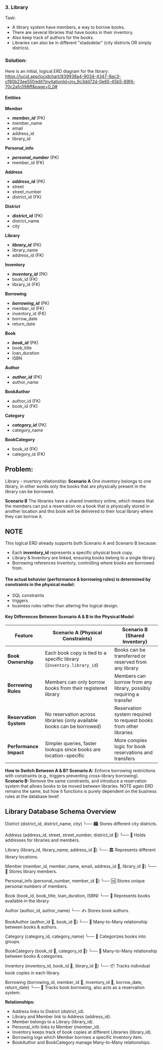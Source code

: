 ### 3. Library
Task:
- A library system have members, a way to borrow books.
- There are several libraries that have books in their inventory.
- Also keep track of authors for the books.
- Libraries can also be in different "stadsdelar" (city districts OR simply districs).

### Solution:
Here is an initial, logical ERD diagram for the library:
https://lucid.app/lucidchart/839938a4-9034-4347-8ac3-cf80b23ee55f/edit?invitationId=inv_9c3dd72d-0e65-45b5-89f4-70c2afc098ff&page=0_0#

#### Entities 

**Member** 
- **_member_id_** (PK)
- member_name
- email 
- address_id 
- library_id 

**Personal_info** 
- ***personal_number*** (PK)
- member_id (FK) 

**Address**
- ***address_id*** (PK) 
- street 
- street_number 
- district_id (FK)

**District** 
- ***district_id*** (PK) 
- district_name
- city

**Library**
- ***library_id*** (PK) 
- library_name 
- address_id (FK)

**Inventory**
- ***inventory_id*** (PK) 
- book_id (FK) 
- library_id (FK) 

**Borrowing** 
- ***borrowing_id*** (PK)
- member_id (FK) 
- inventory_id (FK) 
- borrow_date 
- return_date 

**Book** 
- ***book_id*** (PK) 
- book_title 
- loan_duration 
- ISBN 

**Author** 
- ***author_id*** (PK) 
- author_name 

**BookAuthor** 
- author_id (FK) 
- book_id (FK) 

**Category** 
- ***category_id*** (PK) 
- category_name 

**BookCategory** 
- book_id (FK) 
- category_id (FK) 

## Problem:
Library - invertory relationship:
**Scenario A**
One inventory belongs to one library, in other words only the books that are physically present in the library can be borrowed.

**Scenario B**
The libraries have a shared inventory online, which means that the members can put a reservation on a book that is physically stored in another location and this book will be delivered to their local library where they can borrow it.

## NOTE
This logical ERD already supports both Scenario A and Scenario B because:
- Each **inventory_id** represents a specific physical book copy.
- Library & Inventory are linked, ensuring books belong to a single library.
- Borrowing references Inventory, controlling where books are borrowed from.

#### The actual behavior (performance & borrowing rules) is determined by constraints in the physical model:
- SQL constraints
- triggers
- business rules
rather than altering the logical design.

#### Key Differences Between Scenario A & B in the Physical Model

| Feature              | Scenario A (Physical Constraints)                          | Scenario B (Shared Inventory)                        |
|----------------------|---------------------------------------------------------|----------------------------------------------------|
| **Book Ownership**   | Each book copy is tied to a specific library (`Inventory.library_id`) | Books can be transferred or reserved from any library |
| **Borrowing Rules**  | Members can only borrow books from their registered library | Members can borrow from any library, possibly requiring a transfer |
| **Reservation System** | No reservation across libraries (only available books can be borrowed) | Reservation system required to request books from other libraries |
| **Performance Impact** | Simpler queries, faster lookups since books are location-specific | More complex logic for book reservations and transfers |


**How to Switch Between A & B?**
**Scenario A:** Enforce borrowing restrictions with constraints (e.g., triggers preventing cross-library borrowing).
**Scenario B:** Remove the same constraints, and introduce a reservation system that allows books to be moved between libraries.
NOTE again ERD remains the same, but how it functions is purely dependent on the business rules at the database level! 

## Library Database Schema Overview

District (district_id, district_name, city)
    └── 🏙️ Stores different city districts.

Address (address_id, street, street_number, district_id 🔗)
    └── 📍 Holds addresses for libraries and members.

Library (library_id, library_name, address_id 🔗)
    └── 🏛️ Represents different library locations.

Member (member_id, member_name, email, address_id 🔗, library_id 🔗)
    └── 👤 Stores library members.

Personal_info (personal_number, member_id 🔗)
    └── 🆔 Stores unique personal numbers of members.

Book (book_id, book_title, loan_duration, ISBN)
    └── 📖 Represents books available in the library.

Author (author_id, author_name)
    └── ✍️ Stores book authors.

BookAuthor (author_id 🔗, book_id 🔗)
    └── 🔗 Many-to-Many relationship between books & authors.

Category (category_id, category_name)
    └── 📂 Categorizes books into groups.

BookCategory (book_id 🔗, category_id 🔗)
    └── 🔗 Many-to-Many relationship between books & categories.

Inventory (inventory_id, book_id 🔗, library_id 🔗)
    └── 📦 Tracks individual book copies in each library.

Borrowing (borrowing_id, member_id 🔗, inventory_id 🔗, borrow_date, return_date)
    └── 📑 Tracks book borrowing, also acts as a reservation system.

**Relationships:**
- Address links to District (district_id).
- Library and Member link to Address (address_id).
- Member belongs to a Library (library_id).
- Personal_info links to Member (member_id).
- Inventory keeps track of book copies at different Libraries (library_id).
- Borrowing logs which Member borrows a specific Inventory item.
- BookAuthor and BookCategory manage Many-to-Many relationships.

